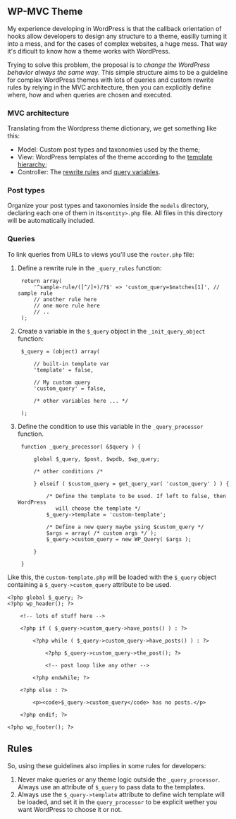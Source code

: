 ## WP-MVC Theme

My experience developing in WordPress is that the callback orientation of hooks
allow developers to design any structure to a theme, easilly turning it into a
mess, and for the cases of complex websites, a huge mess. That way it's
dificult to know how a theme works with WordPress.

Trying to solve this problem, the proposal is to _change the WordPress behavior
always the same way_. This simple structure aims to be a guideline for complex
WordPress themes with lots of queries and custom rewrite rules by relying in
the MVC architecture, then you can explicitly define where, how and when
queries are chosen and executed.

### MVC architecture

Translating from the Wordpress theme dictionary, we get something like this:

* Model: Custom post types and taxonomies used by the theme;
* View: WordPress templates of the theme according to the [template hierarchy](http://codex.wordpress.org/Template_Hierarchy);
* Controller: The [rewrite rules](http://codex.wordpress.org/Class_Reference/WP_Rewrite) and [query variables](http://codex.wordpress.org/WordPress_Query_Vars).

### Post types

Organize your post types and taxonomies inside the `models` directory,
declaring each one of them in its`<entity>.php` file. All files in this
directory will be automatically included.

### Queries

To link queries from URLs to views you'll use the `router.php` file:

1. Define a rewrite rule in the `_query_rules` function:
        
        return array(
            '^sample-rule/([^/]+)/?$' => 'custom_query=$matches[1]', // sample rule
            // another rule here
            // one more rule here
            // ..
        );

2. Create a variable in the `$_query` object in the `_init_query_object`
   function:

        $_query = (object) array(

            // built-in template var
            'template' = false,

            // My custom query
            'custom_query' = false,

            /* other variables here ... */
         
        );

3. Define the condition to use this variable in the `_query_processor`
   function.

        function _query_processor( &$query ) {

            global $_query, $post, $wpdb, $wp_query;

            /* other conditions /*

            } elseif ( $custom_query = get_query_var( 'custom_query' ) ) {

                /* Define the template to be used. If left to false, then WordPress
                   will choose the template */
                $_query->template = 'custom-template';

                /* Define a new query maybe ysing $custom_query */
                $args = array( /* custom args */ );
                $_query->custom_query = new WP_Query( $args );

            }

        }

Like this, the `custom-template.php` will be loaded with the `$_query` object
containing a `$_query->custom_query` attribute to be used.

    <?php global $_query; ?>
    <?php wp_header(); ?>

        <!-- lots of stuff here -->

        <?php if ( $_query->custom_query->have_posts() ) : ?>

            <?php while ( $_query->custom_query->have_posts() ) : ?>
            
                <?php $_query->custom_query->the_post(); ?>

                <!-- post loop like any other -->

            <?php endwhile; ?>

        <?php else : ?>

            <p><code>$_query->custom_query</code> has no posts.</p>

        <?php endif; ?>

    <?php wp_footer(); ?>

## Rules

So, using these guidelines also implies in some rules for developers:

1. Never make queries or any theme logic outside the `_query_processor`. Always
   use an attribute of `$_query` to pass data to the templates.
2. Always use the `$_query->template` attribute to define wich template will be
   loaded, and set it in the `query_processor` to be explicit wether you want
   WordPress to choose it or not.
